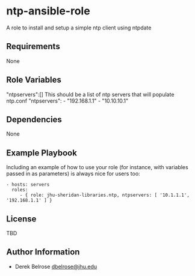 ntp-ansible-role
=========

A role to install and setup a simple ntp client using ntpdate

Requirements
------------

None

Role Variables
--------------

"ntpservers":[]
    This should be a list of ntp servers that will populate ntp.conf
    "ntpservers":
      - "192.168.1.1"
      - "10.10.10.1"

Dependencies
------------

None

Example Playbook
----------------

Including an example of how to use your role (for instance, with variables passed in as parameters) is always nice for users too:

    - hosts: servers
      roles:
         - { role: jhu-sheridan-libraries.ntp, ntpservers: [ '10.1.1.1', '192.168.1.1' ] }

License
-------

TBD

Author Information
------------------

- Derek Belrose <dbelrose@jhu.edu>